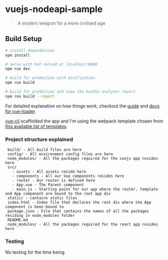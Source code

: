 # vuejs-nodeapi-sample

> A modern weapon for a more civilised age

## Build Setup

``` bash
# install dependencies
npm install

# serve with hot reload at localhost:8080
npm run dev

# build for production with minification
npm run build

# build for production and view the bundle analyzer report
npm run build --report
```

For detailed explanation on how things work, checkout the [guide](http://vuejs-templates.github.io/webpack/) and [docs for vue-loader](http://vuejs.github.io/vue-loader).

[vue-cli](https://github.com/vuejs/vue-cli) scaffolded the app and I'm using the webpack template chosen from [this available list of templates](https://github.com/vuejs-templates/).

### Project structure explained

```
 build/ - All build files are here
 config/ - All environment config files are here
 node_modules/ - All the packages required for the vuejs app resides here
 src/
   - assets - All assets reside here
   - components - All our Vue components resides here
   - router - Our router is defined here
   - App.vue - The Parent component
   - main.js - Starting point for our app where the router, template and App component are bound to the root app div
 static/ - contains static files
 index.html - Index file that declares the root div where the App component is been bound to
 package.json - File that contains the names of all the packages residing in node_modules folder
 README.md
 node_modules/ - All the packages required for the react app resides here
```

### Testing

No testing for the time being.
